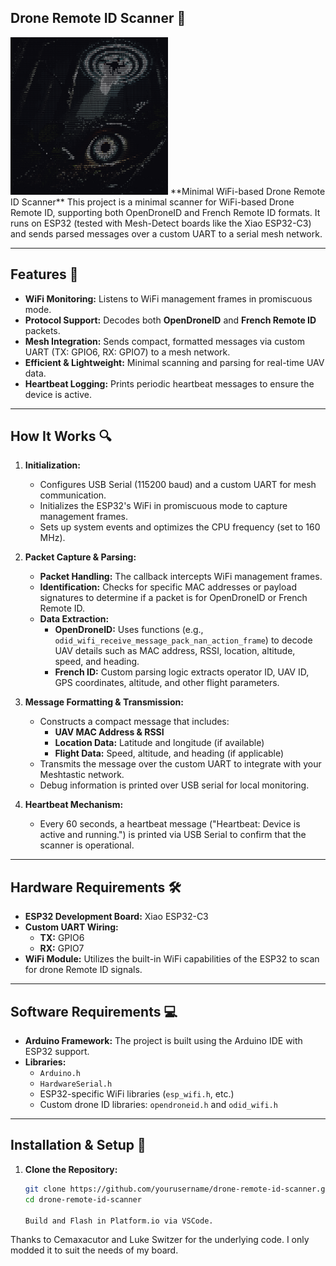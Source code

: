 ## Drone Remote ID Scanner 📡
<img src="eye.png" alt="eye" style="width:50%; height:25%;">
**Minimal WiFi-based Drone Remote ID Scanner**  
This project is a minimal scanner for WiFi-based Drone Remote ID, supporting both OpenDroneID and French Remote ID formats. It runs on ESP32 (tested with Mesh-Detect boards like the Xiao ESP32-C3) and sends parsed messages over a custom UART to a serial mesh network.

---

## Features 🌟

- **WiFi Monitoring:** Listens to WiFi management frames in promiscuous mode.
- **Protocol Support:** Decodes both **OpenDroneID** and **French Remote ID** packets.
- **Mesh Integration:** Sends compact, formatted messages via custom UART (TX: GPIO6, RX: GPIO7) to a mesh network.
- **Efficient & Lightweight:** Minimal scanning and parsing for real-time UAV data.
- **Heartbeat Logging:** Prints periodic heartbeat messages to ensure the device is active.

---

## How It Works 🔍

1. **Initialization:**
   - Configures USB Serial (115200 baud) and a custom UART for mesh communication.
   - Initializes the ESP32's WiFi in promiscuous mode to capture management frames.
   - Sets up system events and optimizes the CPU frequency (set to 160 MHz).

2. **Packet Capture & Parsing:**
   - **Packet Handling:** The callback intercepts WiFi management frames.
   - **Identification:** Checks for specific MAC addresses or payload signatures to determine if a packet is for OpenDroneID or French Remote ID.
   - **Data Extraction:** 
     - **OpenDroneID:** Uses functions (e.g., `odid_wifi_receive_message_pack_nan_action_frame`) to decode UAV details such as MAC address, RSSI, location, altitude, speed, and heading.
     - **French ID:** Custom parsing logic extracts operator ID, UAV ID, GPS coordinates, altitude, and other flight parameters.

3. **Message Formatting & Transmission:**
   - Constructs a compact message that includes:
     - **UAV MAC Address & RSSI**
     - **Location Data:** Latitude and longitude (if available)
     - **Flight Data:** Speed, altitude, and heading (if applicable)
   - Transmits the message over the custom UART to integrate with your Meshtastic network.
   - Debug information is printed over USB serial for local monitoring.

4. **Heartbeat Mechanism:**
   - Every 60 seconds, a heartbeat message ("Heartbeat: Device is active and running.") is printed via USB Serial to confirm that the scanner is operational.

---

## Hardware Requirements 🛠️

- **ESP32 Development Board:** Xiao ESP32-C3
- **Custom UART Wiring:** 
  - **TX:** GPIO6  
  - **RX:** GPIO7
- **WiFi Module:** Utilizes the built-in WiFi capabilities of the ESP32 to scan for drone Remote ID signals.

---

## Software Requirements 💻

- **Arduino Framework:** The project is built using the Arduino IDE with ESP32 support.
- **Libraries:**
  - `Arduino.h`
  - `HardwareSerial.h`
  - ESP32-specific WiFi libraries (`esp_wifi.h`, etc.)
  - Custom drone ID libraries: `opendroneid.h` and `odid_wifi.h`

---

## Installation & Setup 🚀

1. **Clone the Repository:**

   ```bash
   git clone https://github.com/yourusername/drone-remote-id-scanner.git
   cd drone-remote-id-scanner

   Build and Flash in Platform.io via VSCode. 


Thanks to Cemaxacutor and Luke Switzer for the underlying code. I only modded it to suit the needs of my board. 
